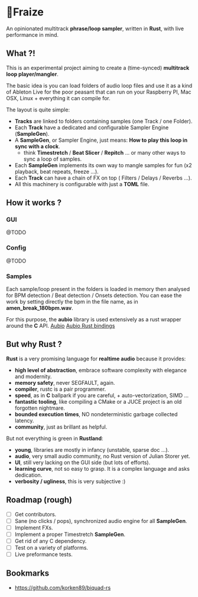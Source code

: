 # 🍓Fraize

An opinionated multitrack **phrase/loop sampler**, written in **Rust**, with live performance in mind.

## What ?!

This is an experimental project aiming to create a (time-synced) **multitrack loop player/mangler**.

The basic idea is you can load folders of audio loop files and use it as a kind of Ableton Live for the poor peasant that can run on your Raspberry PI, Mac OSX, Linux + everything it can compile for.

The layout is quite simple:

- **Tracks** are linked to folders containing samples (one Track / one Folder).
- Each **Track** have a dedicated and configurable Sampler Engine (**SampleGen**).
- A **SampleGen**, or Sampler Engine, just means: **How to play this loop in sync with a clock**. 
    - think **Timestretch** / **Beat Slicer** / **Repitch** ... or many other ways to sync a loop of samples.
- Each **SampleGen** implements its own way to mangle samples for fun (x2 playback, beat repeats, freeze ...).
- Each **Track** can have a chain of FX on top ( Filters / Delays / Reverbs ...).
- All this machinery is configurable with just a **TOML** file. 

## How it works ?

### GUI

@TODO

### Config

@TODO

### Samples

Each sample/loop present in the folders is loaded in memory then analysed for BPM detection / Beat detection / Onsets detection.
You can ease the work by setting directly the bpm in the file name, as in **amen_break_180bpm.wav**.

For this purpose, the **aubio** library is used extensively as a rust wrapper around the **C** API.
[Aubio](https://aubio.org/)
[Aubio Rust bindings](https://github.com/discordance/aubio-rs)

## But why Rust ?

**Rust** is a very promising language for **realtime audio** because it provides:

- **high level of abstraction**, embrace software complexity with elegance and modernity.
- **memory safety**, never SEGFAULT, again.
- **compiler**, rustc is a pair programmer.
- **speed**, as in **C** ballpark if you are careful, + auto-vectorization, SIMD ...
- **fantastic tooling**, like compiling a CMake or a JUCE project is an old forgotten nightmare.
- **bounded execution times**, NO nondeterministic garbage collected latency.
- **community**, just as brillant as helpful.

But not everything is green in **Rustland**:

- **young**, libraries are mostly in infancy (unstable, sparse doc ...).
- **audio**, very small audio community, no Rust version of Julian Storer yet.
- **UI**, still very lacking on the GUI side (but lots of efforts).
- **learning curve**, not so easy to grasp. It is a complex language and asks dedication.
- **verbosity / ugliness**, this is very subjective :)


## Roadmap (rough)

- [ ] Get contributors.
- [ ] Sane (no clicks / pops), synchronized audio engine for all **SampleGen**.
- [ ] Implement FXs.
- [ ] Implement a proper Timestretch **SampleGen**.
- [ ] Get rid of any C dependency.
- [ ] Test on a variety of platforms.
- [ ] Live preformance tests.

## Bookmarks

- https://github.com/korken89/biquad-rs
